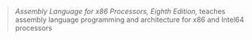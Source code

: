 > _Assembly Language for x86 Processors, Eighth Edition,_ teaches assembly language programming and architecture for x86 and Intel64 processors